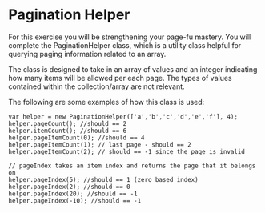 # Pagination Helper

For this exercise you will be strengthening your page-fu mastery. You will complete the PaginationHelper class, which is a utility class helpful for querying paging information related to an array.

The class is designed to take in an array of values and an integer indicating how many items will be allowed per each page. The types of values contained within the collection/array are not relevant.

The following are some examples of how this class is used:

    var helper = new PaginationHelper(['a','b','c','d','e','f'], 4);
    helper.pageCount(); //should == 2
    helper.itemCount(); //should == 6
    helper.pageItemCount(0); //should == 4
    helper.pageItemCount(1); // last page - should == 2
    helper.pageItemCount(2); // should == -1 since the page is invalid

    // pageIndex takes an item index and returns the page that it belongs on
    helper.pageIndex(5); //should == 1 (zero based index)
    helper.pageIndex(2); //should == 0
    helper.pageIndex(20); //should == -1
    helper.pageIndex(-10); //should == -1